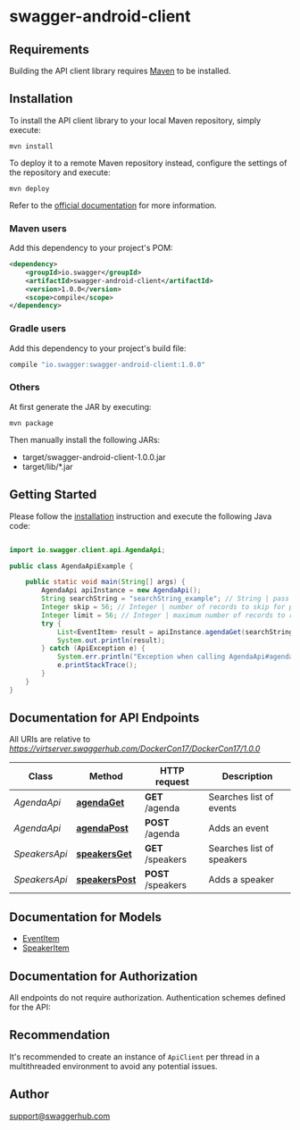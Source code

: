 # swagger-android-client

## Requirements

Building the API client library requires [Maven](https://maven.apache.org/) to be installed.

## Installation

To install the API client library to your local Maven repository, simply execute:

```shell
mvn install
```

To deploy it to a remote Maven repository instead, configure the settings of the repository and execute:

```shell
mvn deploy
```

Refer to the [official documentation](https://maven.apache.org/plugins/maven-deploy-plugin/usage.html) for more information.

### Maven users

Add this dependency to your project's POM:

```xml
<dependency>
    <groupId>io.swagger</groupId>
    <artifactId>swagger-android-client</artifactId>
    <version>1.0.0</version>
    <scope>compile</scope>
</dependency>
```

### Gradle users

Add this dependency to your project's build file:

```groovy
compile "io.swagger:swagger-android-client:1.0.0"
```

### Others

At first generate the JAR by executing:

    mvn package

Then manually install the following JARs:

* target/swagger-android-client-1.0.0.jar
* target/lib/*.jar

## Getting Started

Please follow the [installation](#installation) instruction and execute the following Java code:

```java

import io.swagger.client.api.AgendaApi;

public class AgendaApiExample {

    public static void main(String[] args) {
        AgendaApi apiInstance = new AgendaApi();
        String searchString = "searchString_example"; // String | pass an optional search string for looking up events
        Integer skip = 56; // Integer | number of records to skip for pagination
        Integer limit = 56; // Integer | maximum number of records to return
        try {
            List<EventItem> result = apiInstance.agendaGet(searchString, skip, limit);
            System.out.println(result);
        } catch (ApiException e) {
            System.err.println("Exception when calling AgendaApi#agendaGet");
            e.printStackTrace();
        }
    }
}

```

## Documentation for API Endpoints

All URIs are relative to *https://virtserver.swaggerhub.com/DockerCon17/DockerCon17/1.0.0*

Class | Method | HTTP request | Description
------------ | ------------- | ------------- | -------------
*AgendaApi* | [**agendaGet**](docs/AgendaApi.md#agendaGet) | **GET** /agenda | Searches list of events
*AgendaApi* | [**agendaPost**](docs/AgendaApi.md#agendaPost) | **POST** /agenda | Adds an event
*SpeakersApi* | [**speakersGet**](docs/SpeakersApi.md#speakersGet) | **GET** /speakers | Searches list of speakers
*SpeakersApi* | [**speakersPost**](docs/SpeakersApi.md#speakersPost) | **POST** /speakers | Adds a speaker


## Documentation for Models

 - [EventItem](docs/EventItem.md)
 - [SpeakerItem](docs/SpeakerItem.md)


## Documentation for Authorization

All endpoints do not require authorization.
Authentication schemes defined for the API:

## Recommendation

It's recommended to create an instance of `ApiClient` per thread in a multithreaded environment to avoid any potential issues.

## Author

support@swaggerhub.com

